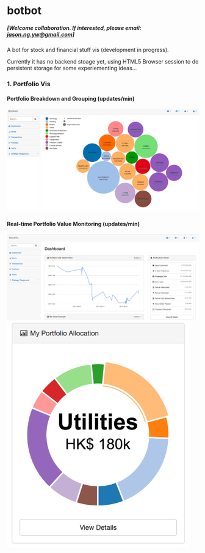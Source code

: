 # botbot
##### [Welcome collaboration. If interested, please email: jason.ng.yw@gmail.com]
A bot for stock and financial stuff vis (development in progress).

Currently it has no backend stoage yet, using HTML5 Browser session to do persistent storage for some experiementing ideas...

### 1. Portfolio Vis
#### Portfolio Breakdown and Grouping (updates/min)
![alt text](./screenshots/portVis.png)
#### Real-time Portfolio Value Monitoring (updates/min)
![alt text](./screenshots/portValueLineChart.png)
<img src="./screenshots/portValueDonutChartByIndustry.png" width="480">



